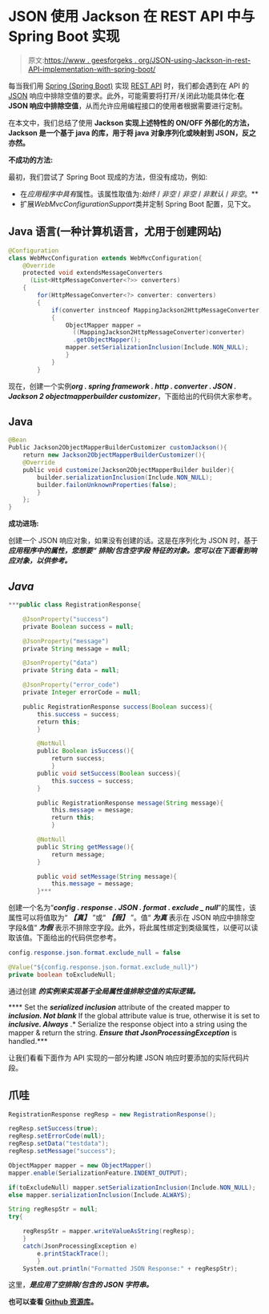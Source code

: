 # JSON 使用 Jackson 在 REST API 中与 Spring Boot 实现

> 原文:[https://www . geesforgeks . org/JSON-using-Jackson-in-rest-API-implementation-with-spring-boot/](https://www.geeksforgeeks.org/json-using-jackson-in-rest-api-implementation-with-spring-boot/)

每当我们用 [Spring (Spring Boot)](https://www.geeksforgeeks.org/introduction-to-spring-boot/) 实现 [REST API](https://www.geeksforgeeks.org/rest-api-introduction/) 时，我们都会遇到在 API 的 [JSON](https://www.geeksforgeeks.org/difference-between-json-and-csv/) 响应中排除空值的要求。此外，可能需要将打开/关闭此功能具体化:**在 JSON 响应中排除空值**，从而允许应用编程接口的使用者根据需要进行定制。

在本文中，我们总结了使用 **Jackson 实现上述特性的 ON/OFF 外部化的方法，Jackson 是一个基于 java 的库，用于将 java 对象序列化或映射到 JSON，反之亦然。**

**不成功的方法:**

最初，我们尝试了 Spring Boot 现成的方法，但没有成功，例如:

*   在*应用程序中具有*属性。该属性取值为:*始终* / *非空* / *非空* / *非默认* / *非空*。**
*   扩展*WebMvcConfigurationSupport*类并定制 Spring Boot 配置，见下文。

## Java 语言(一种计算机语言，尤用于创建网站)

```java
@Configuration
class WebMvcConfiguration extends WebMvcConfiguration{
    @Override
    protected void extendsMessageConverters
      (List<HttpMessageConverter<?>> converters)
    {
        for(HttpMessageConverter<?> converter: converters)
        {
            if(converter instnceof MappingJackson2HttpMessageConverter)
            {
                ObjectMapper mapper = 
                  ((MappingJackson2HttpMessageConverter)converter)
                  .getObjectMapper();
                mapper.setSerializationInclusion(Include.NON_NULL);
                }
            }
        }
```

现在，创建一个实例***org . spring framework . http . converter . JSON . Jackson 2 objectmapperbuilder customizer***，下面给出的代码供大家参考。

## Java

```java
@Bean
Public Jackson2ObjectMapperBuilderCustomizer customJackson(){
    return new Jackson2ObjectMapperBuilderCustomizer(){
    @Override
    public void customize(Jackson2ObjectMapperBuilder builder){
        builder.serializationInclusion(Include.NON_NULL);
        builder.failonUnknownProperties(false);
        }
    };
}
```

**成功进场:**

创建一个 JSON 响应对象，如果没有创建的话。这是在序列化为 JSON 时，基于 ***应用程序中的属性，您想要“ ***排除/包含空字段*** 特征的对象。您可以在下面看到响应对象，以供参考。***

## ***Java***

```java
***public class RegistrationResponse{

    @JsonProperty("success")
    private Boolean success = null;

    @JsonProperty("message")
    private String message = null;

    @JsonProperty("data")
    private String data = null;

    @JsonProperty("error_code")
    private Integer errorCode = null;

    public RegistrationResponse success(Boolean success){
        this.success = success;
        return this;
        }

        @NotNull
        public Boolean isSuccess(){
            return success;
            }
        public void setSuccess(Boolean success){
            this.success = success;
        }

        public RegistrationResponse message(String message){
            this.message = message;
            return this;
            }

        @NotNull
        public String getMessage(){
            return message;
        }

        public void setMessage(String message){
            this.message = message;
        }***
```

创建一个名为“***config . response . JSON . format . exclude _ null***”的属性，该属性可以将值取为“ ***【真】*** ”或“ ***【假】*** ”。值“ ***为真*** 表示在 JSON 响应中排除空字段&值“ ***为假*** 表示不排除空字段。此外，将此属性绑定到类级属性，以便可以读取该值。下面给出的代码供您参考。

```java
config.response.json.format.exclude_null = false
```

```java
@Value("${config.response.json.format.exclude_null}")
private boolean toExcludeNull;
```

通过创建 ***的实例来实现基于全局属性值排除空值的实际逻辑。***

****   Set the ***serialized inclusion*** attribute of the created mapper to ***inclusion. Not blank*** If the global attribute value is true, otherwise it is set to ***inclusive. Always*** .*   Serialize the response object into a string using the mapper & return the string. ***Ensure that JsonProcessingException*** is handled.***

让我们看看下面作为 API 实现的一部分构建 JSON 响应时要添加的实际代码片段。

## 爪哇

```java
RegistrationResponse regResp = new RegistrationResponse();

regResp.setSuccess(true);
regResp.setErrorCode(null);
regResp.setData("testdata");
regResp.setMessage("success");

ObjectMapper mapper = new ObjectMapper()
mapper.enable(SerializationFeature.INDENT_OUTPUT);

if(toExcludeNull) mapper.setSerializationInclusion(Include.NON_NULL);
else mapper.serializationInclusion(Include.ALWAYS);

String regRespStr = null;
try{

    regRespStr = mapper.writeValueAsString(regResp);
    }
    catch(JsonProcessingException e)
        e.printStackTrace();
        }
    System.out.println("Formatted JSON Response:" + regRespStr);
```

这里，***是应用了空排除/包含的 JSON 字符串。***

**也可以查看 [Github 资源库](https://github.com/myblogs-demos/demo-jsonnullexclusion-proj)。**